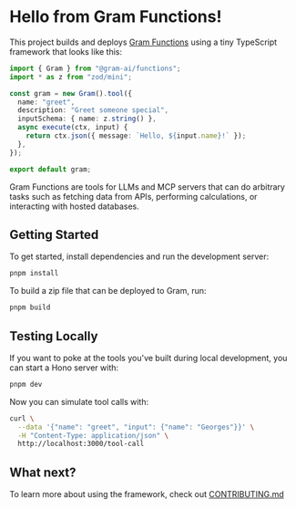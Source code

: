 # Hello from Gram Functions!

This project builds and deploys [Gram Functions](https://getgram.ai) using a
tiny TypeScript framework that looks like this:

```ts
import { Gram } from "@gram-ai/functions";
import * as z from "zod/mini";

const gram = new Gram().tool({
  name: "greet",
  description: "Greet someone special",
  inputSchema: { name: z.string() },
  async execute(ctx, input) {
    return ctx.json({ message: `Hello, ${input.name}!` });
  },
});

export default gram;
```

Gram Functions are tools for LLMs and MCP servers that can do arbitrary tasks
such as fetching data from APIs, performing calculations, or interacting with
hosted databases.

## Getting Started

To get started, install dependencies and run the development server:

```bash
pnpm install
```

To build a zip file that can be deployed to Gram, run:

```bash
pnpm build
```

## Testing Locally

If you want to poke at the tools you've built during local development, you can
start a Hono server with:

```bash
pnpm dev
```

Now you can simulate tool calls with:

```bash
curl \
  --data '{"name": "greet", "input": {"name": "Georges"}}' \
  -H "Content-Type: application/json" \
  http://localhost:3000/tool-call
```

## What next?

To learn more about using the framework, check out [CONTRIBUTING.md](./CONTRIBUTING.md)
